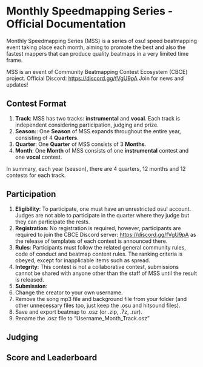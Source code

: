 # Monthly Speedmapping Series - Official Documentation

Monthly Speedmapping Series (MSS) is a series of osu! speed beatmapping event taking place each month, aiming to promote the best and also the fastest mappers that can produce quality beatmaps in a very limited time frame. 

MSS is an event of Community Beatmapping Contest Ecosystem (CBCE) project. Official Discord: https://discord.gg/fVgU9pA Join for news and updates!

## Contest Format

1. **Track**: MSS has two tracks: **instrumental** and **vocal**. Each track is independent considering participation, judging and prize.
1. **Season:**: One **Season** of MSS expands throughout the entire year, consisting of 4 **Quarters**.
1. **Quarter**: One **Quarter** of MSS consists of 3 **Months**. 
1. **Month**: One **Month** of MSS consists of one **instrumental** contest and one **vocal** contest.

In summary, each year (season), there are 4 quarters, 12 months and 12 contests for each track.

## Participation

1. **Eligibility**: To participate, one must have an unrestricted osu! account. Judges are not able to participate in the quarter where they judge but they can participate the rests. 
1. **Registration**: No registration is required, however, participants are required to join the CBCE Discord server: https://discord.gg/fVgU9pA as the release of templates of each contest is announced there.
1. **Rules**: Participants must follow the related general community rules, code of conduct and beatmap content rules. The ranking criteria is obeyed, except for inapplicable items such as spread.
1. **Integrity**: This contest is not a collaborative contest, submissions cannot be shared with anyone other than the staff of MSS until the result is released.
1. **Submission**:
  1. Change the creator to your own username.
  2. Remove the song mp3 file and background file from your folder (and other unnecessary files too, just keep the .osu and hitsound files).
  3. Save and export beatmap to .osz (or .zip, .7z, .rar).
  4. Rename the .osz file to “Username_Month_Track.osz”
## Judging

## Score and Leaderboard
